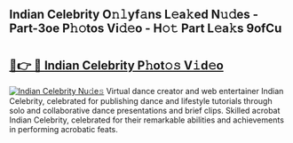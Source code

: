 ## Indian Celebrity O𝚗𝚕yf𝚊ns L𝚎a𝚔ed N𝚞𝚍es - Part-3oe P𝚑𝚘tos Vi𝚍𝚎o - H𝚘𝚝 Part L𝚎a𝚔s 9ofCu

# <h2><a href="http://kfdwaa8.oniu.top/?m=Indian+Celebrity">🔗👉 🔴 Indian Celebrity P𝚑ot𝚘𝚜 V𝚒d𝚎o</a></h2>

[![Indian Celebrity Nu𝚍e𝚜](https://i.imgur.com/0qMVB7G.gif)](http://kfdwaa8.oniu.top/?m=Indian+Celebrity)
Virtual dance creator and web entertainer Indian Celebrity, celebrated for publishing dance and lifestyle tutorials through solo and collaborative dance presentations and brief clips. Skilled acrobat Indian Celebrity, celebrated for their remarkable abilities and achievements in performing acrobatic feats.  
